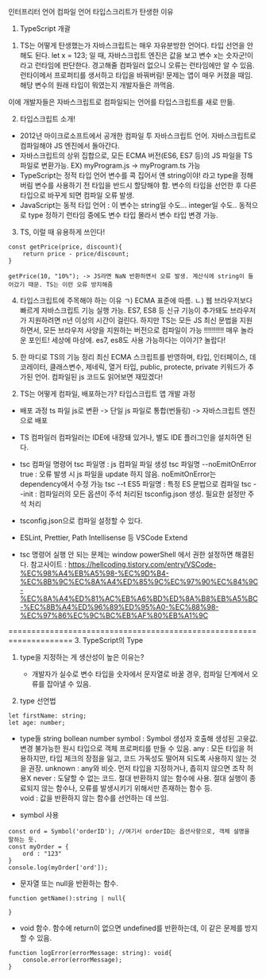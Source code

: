 인터프리터 언어
컴파일 언어
타입스크리트가 탄생한 이유

1. TypeScript 개괄

1) TS는 어떻게 탄생했는가 
자바스크립트는 매우 자유분방한 언어다. 타입 선언을 안 해도 된다. let x = 123; 일 때, 자바스크립트 엔진은 값을 보고 변수 x는 숫자군!이라고 런타임에 판단한다. 경고해줄 컴파일러 없으니 오류는 런타임에만 알 수 있음. 런타이메서 프로퍼티를 생서하고 타입을 바꿔버림! 문제는 앱이 매우 커졌을 때임. 해당 변수의 원래 타입이 뭐였는지 개발자들은 까먹음.

이에 개발자들은 자바스크립트로 컴파일되는 언어를 타입스크립트를 새로 만듦.

2) 타입스크립트 소개!

- 2012년 마이크로소프트에서 공개한 컴파일 투 자바스크립트 언어. 자바스크립트로 컴파일해야 JS 엔진에서 돌아간다.
- 자바스크립트의 상위 집합으로, 모든 ECMA 버전(ES6, ES7 등)의 JS 파일을 TS 파일로 변환가능. EX) myProgram.js -> myProgram.ts 가능
- TypeScript는 정적 타입 언어
  변수를 콕 집어서 얜 string이야! 라고 type을 정해버림
  변수를 사용하기 전 타입을 반드시 할당해야 함. 변수의 타입을 선언한 후 다른 타입으로 바꾸게 되면 컴파일 오류 발생.
- JavaScript는 동적 타입 언어 : 이 변수는 string일 수도... integer일 수도.. 동적으로 type 정하기
  런타임 중에도 변수 타입 몰라서 변수 타입 변경 가능.

3) TS, 이럴 때 유용하게 쓰인다!

```tsx
const getPrice(price, discount){
    return price - price/discount;
}

getPrice(10, "10%"); -> JS라면 NaN 반환하면서 오류 발생. 계산식에 string이 들어갔기 때문. TS는 이런 오류 방지해줌
```

4) 타입스크립트에 주목해야 하는 이유
  ㄱ) ECMA 표준에 따름.
  ㄴ) 웹 브라우저보다 빠르게 자바스크립트 기능 실행 가능. ES7, ES8 등 신규 기능이 추가돼도 브라우저가 지원하려면 n년 이상의 시간이 걸린다. 하지만 TS는 모든 JS 최신 문법을 지원하면서, 모든 브라우저 사양을 지원하는 버전으로 컴파일이 가능 !!!!!!!!!! 매우 놀라운 포인트! 세상에 마상에. es7, es8도 사용 가능하다는 이야기? 놀랍다!

5) 한 마디로 TS의 기능 정리 
 최신 ECMA 스크립트를 반영하며, 타입, 인터페이스, 데코레이터, 클래스변수, 제네릭, 열거 타입, public, protecte, private 키워드가 추가된 언어. 컴파일된 js 코드도 읽어보면 재밌겠다!

2. TS는 어떻게 컴파일, 배포하는가? 타입스크립트 앱 개발 과정

- 배포 과정
  ts 파일 js로 변환 -> 단일 js 파일로 통합(번들링) -> 자바스크립트 엔진으로 배포
- TS 컴파일러
  컴파일러는 IDE에 내장돼 있거나, 별도 IDE 플러그인을 설치하면 된다.
- tsc 컴파일 명령어
  tsc 파일명 : js 컴파일 파일 생성
  tsc 파일명 --noEmitOnError true : 오류 발생 시 js 파일을 update 하지 않음. noEmitOnError는 dependency에서 수정 가능
  tsc --t ES5 파일명 : 특정 ES 문법으로 컴파일
  tsc --init : 컴파일러의 모든 옵션이 주석 처리된 tsconfig.json 생성. 필요한 설정만 주석 처리
- tsconfig.json으로 컴파일 설정할 수 있다.
- ESLint, Prettier, Path Intellisense 등 VSCode Extend

- tsc 명령어 실행 안 되는 문제는 window powerShell 에서 권한 설정하면 해결된다. 참고사이트 : https://hellcoding.tistory.com/entry/VSCode-%EC%98%A4%EB%A5%98-%EC%9D%B4-%EC%8B%9C%EC%8A%A4%ED%85%9C%EC%97%90%EC%84%9C-%EC%8A%A4%ED%81%AC%EB%A6%BD%ED%8A%B8%EB%A5%BC-%EC%8B%A4%ED%96%89%ED%95%A0-%EC%88%98-%EC%97%86%EC%9C%BC%EB%AF%80%EB%A1%9C


====================================================================
3. TypeScript의 Type

1) type을 지정하는 게 생산성이 높은 이유는? 
    - 개발자가 실수로 변수 타입을 숫자에서 문자열로 바꿀 경우, 컴파일 단계에서 오류를 잡아낼 수 있음.

2) type 선언법
```tsx
let firstName: string;
let age: number;
```
- type들
    string
    bollean
    number
    symbol : Symbol 생성자 호출해 생성된 고윳값. 변경 불가능한 원시 타입으로 객체 프로퍼티를 만들 수 있음. 
    any : 모든 타입을 허용하지만, 타입 체크의 장점을 잃고, 코드 가독성도 떨어져 되도록 사용하지 않는 것을 권장. 
    unknown : any와 비슷. 먼저 타입을 지정하거나, 좁히지 않으면 조작 허용X
    never : 도달할 수 없는 코드. 절대 반환하지 않는 함수에 사용. 절대 실행이 종료되지 않는 함수나, 오류를 발생시키기 위해서만 존재하는 함수 등.  
    void : 값을 반환하지 않는 함수를 선언하는 데 쓰임. 

- symbol 사용
```tsx
const ord = Symbol('orderID'); //여기서 orderID는 옵션사항으로, 객체 설명을 말하는 듯. 
const myOrder = {
    ord : "123"
}
console.log(myOrder['ord']);
```

- 문자열 또는 null을 반환하는 함수. 
```tsx
function getName():string | null{

}
```

- void 함수. 함수에 return이 없으면 undefined를 반환하는데, 이 같은 문제를 방지할 수 있음. 
```tsx
function logError(errorMessage: string): void{
    console.error(errorMessage);
}
```

